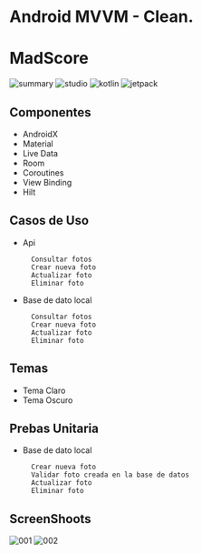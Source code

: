 # Android MVVM - Clean.

# MadScore
![summary](https://user-images.githubusercontent.com/17170682/119276564-72eaf000-bbe0-11eb-896c-434789aa01b8.png)
![studio](https://user-images.githubusercontent.com/17170682/119276571-7bdbc180-bbe0-11eb-920c-d5e1db977c72.png)
![kotlin](https://user-images.githubusercontent.com/17170682/119276570-7b432b00-bbe0-11eb-9fa3-f86bf943b102.png)
![jetpack](https://user-images.githubusercontent.com/17170682/119276569-7a11fe00-bbe0-11eb-9f4d-93492c84273a.png)


## Componentes

* AndroidX
* Material 
* Live Data
* Room
* Coroutines
* View Binding
* Hilt

## Casos de Uso

* Api

		Consultar fotos
		Crear nueva foto
		Actualizar foto
		Eliminar foto
		
* Base de dato local

		Consultar fotos
		Crear nueva foto
		Actualizar foto
		Eliminar foto

## Temas

* Tema Claro
* Tema Oscuro

## Prebas Unitaria

* Base de dato local

		Crear nueva foto
		Validar foto creada en la base de datos
		Actualizar foto
		Eliminar foto
		
## ScreenShoots

![001](https://user-images.githubusercontent.com/17170682/119275608-aaa36900-bbdb-11eb-9d00-67d78312f2ce.jpeg)
![002](https://user-images.githubusercontent.com/17170682/119275609-ad05c300-bbdb-11eb-8b51-4b471d189a56.jpeg)

